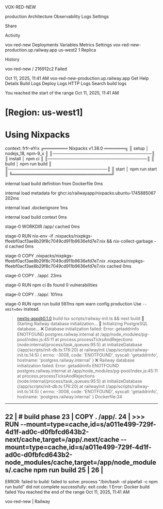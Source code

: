 VOX-RED-NEW


production
Architecture
Observability
Logs
Settings

Share








Activity


vox-red-new
Deployments
Variables
Metrics
Settings
vox-red-new-production.up.railway.app
us-west2
1 Replica




History






















vox-red-new
/
216912c2
Failed

Oct 11, 2025, 11:41 AM
vox-red-new-production.up.railway.app
Get Help
Details
Build Logs
Deploy Logs
HTTP Logs
Search build logs

You reached the start of the range
Oct 11, 2025, 11:41 AM
 
[Region: us-west1]
==============
Using Nixpacks
==============

context: frfr-eYrx
╔════════ Nixpacks v1.38.0 ═══════╗
║ setup      │ nodejs_18, npm-9_x ║
║─────────────────────────────────║
║ install    │ npm ci             ║
║─────────────────────────────────║
║ build      │ npm run build      ║
║─────────────────────────────────║
║ start      │ npm run start      ║
╚═════════════════════════════════╝

internal
load build definition from Dockerfile
0ms

internal
load metadata for ghcr.io/railwayapp/nixpacks:ubuntu-1745885067
202ms

internal
load .dockerignore
1ms

internal
load build context
0ms

stage-0
WORKDIR /app/ cached
0ms

stage-0
RUN nix-env -if .nixpacks/nixpkgs-ffeebf0acf3ae8b29f8c7049cd911b9636efd7e7.nix && nix-collect-garbage -d cached
0ms

stage-0
COPY .nixpacks/nixpkgs-ffeebf0acf3ae8b29f8c7049cd911b9636efd7e7.nix .nixpacks/nixpkgs-ffeebf0acf3ae8b29f8c7049cd911b9636efd7e7.nix cached
0ms

stage-0
COPY . /app/.
23ms

stage-0
RUN npm ci
8s
found 0 vulnerabilities

stage-0
COPY . /app/.
101ms

stage-0
RUN npm run build
597ms
npm warn config production Use `--omit=dev` instead.
> nextjs-app@0.1.0 build
> tsx scripts/railway-init.ts && next build
🚂 Starting Railway database initialization...
🔄 Initializing PostgreSQL database...
❌ Database initialization failed: Error: getaddrinfo ENOTFOUND postgres.railway.internal
    at /app/node_modules/pg-pool/index.js:45:11
    at process.processTicksAndRejections (node:internal/process/task_queues:95:5)
    at initializeDatabase (/app/scripts/init-db.ts:176:20)
    at railwayInit (/app/scripts/railway-init.ts:14:5) {
  errno: -3008,
  code: 'ENOTFOUND',
  syscall: 'getaddrinfo',
  hostname: 'postgres.railway.internal'
}
❌ Railway database initialization failed: Error: getaddrinfo ENOTFOUND postgres.railway.internal
    at /app/node_modules/pg-pool/index.js:45:11
    at process.processTicksAndRejections (node:internal/process/task_queues:95:5)
    at initializeDatabase (/app/scripts/init-db.ts:176:20)
    at railwayInit (/app/scripts/railway-init.ts:14:5) {
  errno: -3008,
  code: 'ENOTFOUND',
  syscall: 'getaddrinfo',
  hostname: 'postgres.railway.internal'
}
Dockerfile:24
-------------------
22 |     # build phase
23 |     COPY . /app/.
24 | >>> RUN --mount=type=cache,id=s/a011e499-729f-4d1f-ad0c-d0fbfcd643b2-next/cache,target=/app/.next/cache --mount=type=cache,id=s/a011e499-729f-4d1f-ad0c-d0fbfcd643b2-node_modules/cache,target=/app/node_modules/.cache npm run build
25 |
26 |
-------------------
ERROR: failed to build: failed to solve: process "/bin/bash -ol pipefail -c npm run build" did not complete successfully: exit code: 1
Error: Docker build failed
You reached the end of the range
Oct 11, 2025, 11:41 AM


vox-red-new | Railway